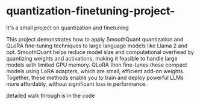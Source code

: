 # quantization-finetuning-project-

It's a small project on quantization and finetuning

This project demonstrates how to apply SmoothQuant quantization and QLoRA fine-tuning techniques to large language models like Llama 2 and opt. SmoothQuant helps reduce model size and computational overhead by quantizing weights and activations, making it feasible to handle large models with limited GPU memory. QLoRA then fine-tunes these compact models using LoRA adapters, which are small, efficient add-on weights. Together, these methods enable you to train and deploy powerful LLMs more affordably, without significant loss in performance.

detailed walk through is in the code

